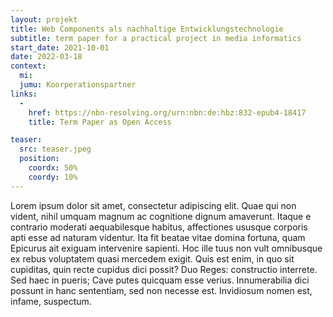 ```yaml
---
layout: projekt
title: Web Components als nachhaltige Entwicklungstechnologie
subtitle: term paper for a practical project in media informatics
start_date: 2021-10-01
date: 2022-03-18
context:
  mi:
  jumu: Koorperationspartner
links:
  - 
    href: https://nbn-resolving.org/urn:nbn:de:hbz:832-epub4-18417
    title: Term Paper as Open Access

teaser:
  src: teaser.jpeg
  position:
    coordx: 50%
    coordy: 10%
---
```




Lorem ipsum dolor sit amet, consectetur adipiscing elit. Quae qui non vident, nihil umquam magnum ac cognitione dignum amaverunt. Itaque e contrario moderati aequabilesque habitus, affectiones ususque corporis apti esse ad naturam videntur. Ita fit beatae vitae domina fortuna, quam Epicurus ait exiguam intervenire sapienti. Hoc ille tuus non vult omnibusque ex rebus voluptatem quasi mercedem exigit. Quis est enim, in quo sit cupiditas, quin recte cupidus dici possit? Duo Reges: constructio interrete. Sed haec in pueris; Cave putes quicquam esse verius. Innumerabilia dici possunt in hanc sententiam, sed non necesse est. Invidiosum nomen est, infame, suspectum. 



